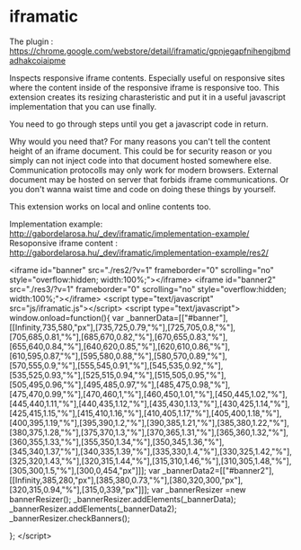 # iframatic

The plugin : 
https://chrome.google.com/webstore/detail/iframatic/gpnjegapfnihengjbmdadhakcoiaipme

Inspects responsive iframe contents. Especially useful on responsive sites where the content inside of the responsive iframe is responsive too. This extension creates its resizing charasteristic and put it in a useful javascript implementation that you can use finally.

You need to go through steps until you get a javascript code in return.

Why would you need that? For many reasons you can't tell the content height of an iframe document. This could be for security reason or you simply can not inject code into that document hosted somewhere else. Communication protocolls may only work for modern browsers. External document may be hosted on server that forbids iframe communications. Or you don't wanna waist time and code on doing these things by yourself.

This extension works on local and online contents too.

Implementation example:
http://gabordelarosa.hu/_dev/iframatic/implementation-example/
Resoponsive iframe content : http://gabordelarosa.hu/_dev/iframatic/implementation-example/res2/


&lt;iframe id="banner" src="./res2/?v=1" frameborder="0" scrolling="no"  style="overflow:hidden; width:100%;">&lt;/iframe&gt;
&lt;iframe id="banner2" src="./res3/?v=1" frameborder="0" scrolling="no"  style="overflow:hidden; width:100%;">&lt;/iframe&gt;
&lt;script type="text/javascript" src="js/iframatic.js">&lt;/script&gt; 
&lt;script  type="text/javascript"&gt;
window.onload=function(){
	var _bannerData=[["#banner"],[[Infinity,735,580,"px"],[735,725,0.79,"%"],[725,705,0.8,"%"],[705,685,0.81,"%"],[685,670,0.82,"%"],[670,655,0.83,"%"],[655,640,0.84,"%"],[640,620,0.85,"%"],[620,610,0.86,"%"],[610,595,0.87,"%"],[595,580,0.88,"%"],[580,570,0.89,"%"],[570,555,0.9,"%"],[555,545,0.91,"%"],[545,535,0.92,"%"],[535,525,0.93,"%"],[525,515,0.94,"%"],[515,505,0.95,"%"],[505,495,0.96,"%"],[495,485,0.97,"%"],[485,475,0.98,"%"],[475,470,0.99,"%"],[470,460,1,"%"],[460,450,1.01,"%"],[450,445,1.02,"%"],[445,440,1.11,"%"],[440,435,1.12,"%"],[435,430,1.13,"%"],[430,425,1.14,"%"],[425,415,1.15,"%"],[415,410,1.16,"%"],[410,405,1.17,"%"],[405,400,1.18,"%"],[400,395,1.19,"%"],[395,390,1.2,"%"],[390,385,1.21,"%"],[385,380,1.22,"%"],[380,375,1.28,"%"],[375,370,1.3,"%"],[370,365,1.31,"%"],[365,360,1.32,"%"],[360,355,1.33,"%"],[355,350,1.34,"%"],[350,345,1.36,"%"],[345,340,1.37,"%"],[340,335,1.39,"%"],[335,330,1.4,"%"],[330,325,1.42,"%"],[325,320,1.43,"%"],[320,315,1.44,"%"],[315,310,1.46,"%"],[310,305,1.48,"%"],[305,300,1.5,"%"],[300,0,454,"px"]]];
	var _bannerData2=[["#banner2"],[[Infinity,385,280,"px"],[385,380,0.73,"%"],[380,320,300,"px"],[320,315,0.94,"%"],[315,0,339,"px"]]];
	var _bannerResizer =new bannerResizer();
	_bannerResizer.addElements(_bannerData);
	_bannerResizer.addElements(_bannerData2);
	_bannerResizer.checkBanners();
	
};
&lt;/script&gt;
